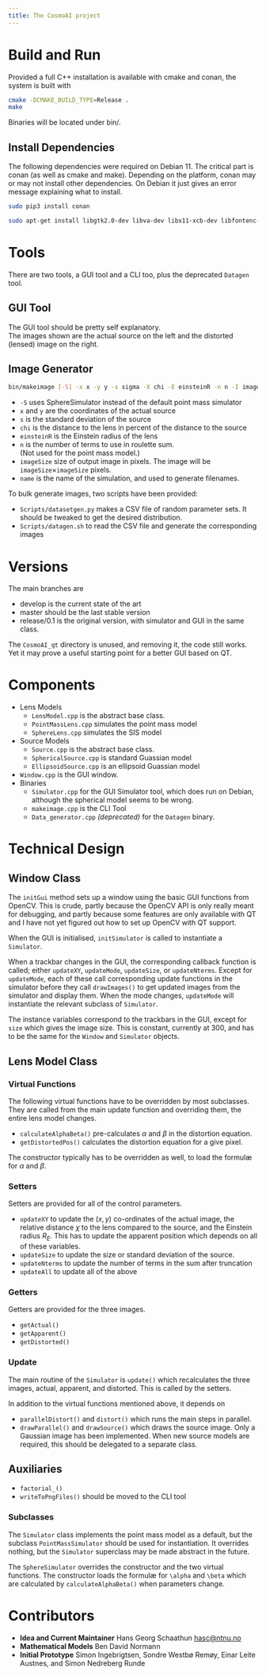 ```yaml
---
title: The CosmoAI project
---
```


# Build and Run

Provided a full C++ installation is available with cmake and conan, the system is built
with

```sh
cmake -DCMAKE_BUILD_TYPE=Release .
make
```

Binaries will be located under bin/.

## Install Dependencies

The following dependencies were required on Debian 11.
The critical part is conan (as well as cmake and make).
Depending on the platform, conan may or may not install other dependencies.
On Debian it just gives an error message explaining what to install.

```sh
sudo pip3 install conan

sudo apt-get install libgtk2.0-dev libva-dev libx11-xcb-dev libfontenc-dev libxaw7-dev libxkbfile-dev libxmuu-dev libxpm-dev libxres-dev libxtst-dev libxvmc-dev libxcb-render-util0-dev libxcb-xkb-dev libxcb-icccm4-dev libxcb-image0-dev libxcb-keysyms1-dev libxcb-randr0-dev libxcb-shape0-dev libxcb-sync-dev libxcb-xfixes0-dev libxcb-xinerama0-dev libxcb-dri3-dev libxcb-util-dev libxcb-util0-dev libvdpau-dev
```

# Tools

There are two tools, a GUI tool and a CLI too, plus the deprecated 
`Datagen` tool.

## GUI Tool

The GUI tool should be pretty self explanatory.  
The images shown are the actual source on the left and the distorted (lensed)
image on the right.

## Image Generator 

```sh
bin/makeimage [-S] -x x -y y -s sigma -X chi -E einsteinR -n n -I imageSize -N name
```

+ `-S` uses SphereSimulator instead of the default point mass simulator
+ `x` and `y` are the coordinates of the actual source
+ `s` is the standard deviation of the source
+ `chi` is the distance to the lens in percent of the distance to the source
+ `einsteinR` is the Einstein radius of the lens
+ `n` is the number of terms to use in roulette sum.  
  (Not used for the point mass model.)
+ `imageSize` size of output image in pixels.  The image will be
  `imageSize`$\times$`imageSize` pixels.
+ `name` is the name of the simulation, and used to generate filenames.

To bulk generate images, two scripts have been provided:

+ `Scripts/datasetgen.py` makes a CSV file of random parameter sets.
  It should be tweaked to get the desired distribution.
+ `Scripts/datagen.sh` to read the CSV file and generate the corresponding
  images

# Versions

The main branches are

- develop is the current state of the art
- master should be the last stable version
- release/0.1 is the original version, with simulator and GUI in the same class.

The `CosmoAI_qt` directory is unused, and removing it, the code still works.
Yet it may prove a useful starting point for a better GUI based on QT.

# Components

+ Lens Models
    + `LensModel.cpp` is the abstract base class.
    + `PointMassLens.cpp` simulates the point mass model
    + `SphereLens.cpp` simulates the SIS model
+ Source Models
    + `Source.cpp` is the abstract base class.
    + `SphericalSource.cpp` is standard Guassian model
    + `EllipsoidSource.cpp` is an ellipsoid Guassian model
+ `Window.cpp` is the GUI window.
+ Binaries
    + `Simulator.cpp` for the GUI Simulator tool, which does run on Debian, although the spherical model seems to be wrong.
    + `makeimage.cpp` is the CLI Tool
    + `Data_generator.cpp` *(deprecated)* for the `Datagen` binary.

# Technical Design

## Window Class

The `initGui` method sets up a window using the basic GUI functions from OpenCV.
This is crude, partly because the OpenCV API is only really meant for debugging, and
partly because some features are only available with QT and I have not yet figured out
how to set up OpenCV with QT support.

When the GUI is initialised, `initSimulator` is called to instantiate a `Simulator`.

When a trackbar changes in the GUI, the corresponding callback function is called;
either `updateXY`, `updateMode`, `updateSize`, or `updateNterms`.  Except for `updateMode`,
each of these
call corresponding update functions in the simulator before they call
`drawImages()` to get updated images from the simulator and display them.
When the mode changes, `updateMode` will instantiate the relevant subclass of `Simulator`.

The instance variables correspond to the trackbars in the GUI, except for `size` which
gives the image size.  This is constant, currently at 300, and has to be the same for
the `Window` and `Simulator` objects.

## Lens Model Class

### Virtual Functions

The following virtual functions have to be overridden by most subclasses.
They are called from the main update function and overriding them, the entire
lens model changes.

+ `calculateAlphaBeta()`
  pre-calculates $\alpha$ and $\beta$ in the distortion equation.
+ `getDistortedPos()`
  calculates the distortion equation for a give pixel.

The constructor typically has to be overridden as well, to load the formulæ for
$\alpha$ and $\beta$.

### Setters 

Setters are provided for all of the control parameters.

+ `updateXY` to update the $(x,y)$ co-ordinates of the actual image, the
  relative distance $\chi$ to the lens compared to the source, and the
  Einstein radius $R_E$.
  This has to update the apparent position which depends on all of these
  variables.
+ `updateSize` to update the size or standard deviation of the source.
+ `updateNterms` to update the number of terms in the sum after truncation
+ `updateAll` to update all of the above

### Getters

Getters are provided for the three images.

+ `getActual()`
+ `getApparent()`
+ `getDistorted()`

### Update

The main routine of the `Simulator` is `update()` which recalculates the three images,
actual, apparent, and distorted.  This is called by the setters.

In addition to the virtual functions mentioned above, it depends on

+ `parallelDistort()` and `distort()` which runs the main steps in parallel.
+ `drawParallel()` and `drawSource()` which draws the source image.
  Only a Gaussian image has been implemented.  When new source models are required,
  this should be delegated to a separate class.

## Auxiliaries

+ `factorial_()`
+ `writeToPngFiles()` should be moved to the CLI tool

### Subclasses

The `Simulator` class implements the point mass model as a default, but the 
subclass `PointMassSimulator` should be used for instantiation.  It overrides
nothing, but the `Simulator` superclass may be made abstract in the future.

The `SphereSimulator` overrides the constructor and the two virtual functions.
The constructor loads the formulæ for `\alpha` and `\beta` which are calculated
by `calculateAlphaBeta()` when parameters change.

# Contributors

+ **Idea and Current Maintainer** Hans Georg Schaathun <hasc@ntnu.no>
+ **Mathematical Models** Ben David Normann
+ **Initial Prototype** Simon Ingebrigtsen, Sondre Westbø Remøy,
  Einar Leite Austnes, and Simon Nedreberg Runde
